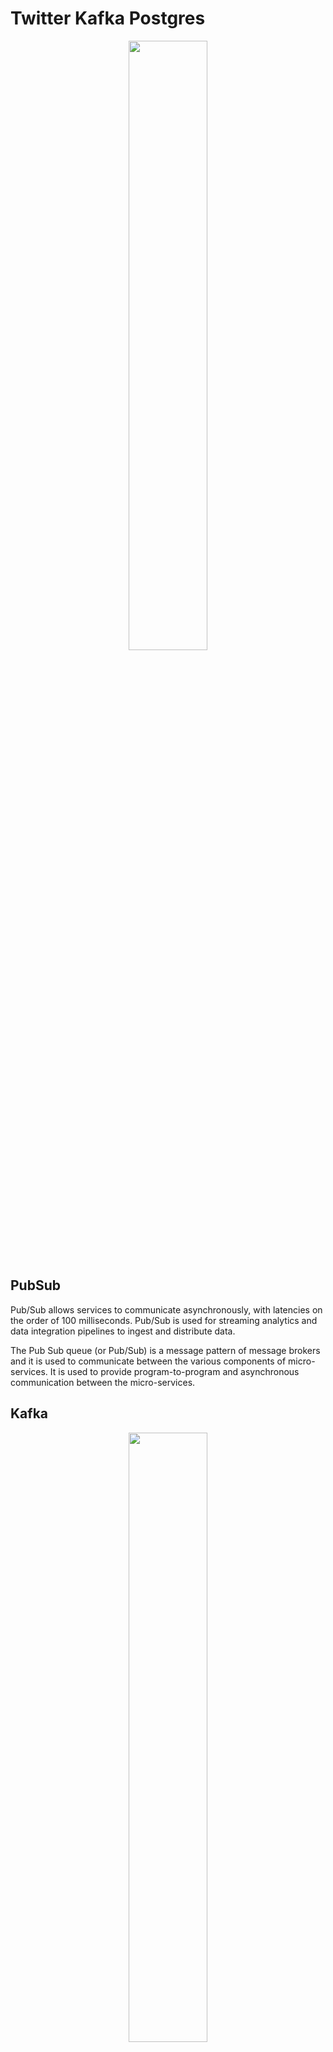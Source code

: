 # Twitter Kafka Postgres

<p align="center">
<img src="https://user-images.githubusercontent.com/30469278/190903697-7e00bb41-8559-471e-a160-0162ef2f4a86.png" width=50% height=50%>
</p>


## PubSub
Pub/Sub allows services to communicate asynchronously, with latencies on the order of 100 milliseconds. Pub/Sub is used for streaming analytics and data integration pipelines to ingest and distribute data.

The Pub Sub queue (or Pub/Sub) is a message pattern of message brokers and it is used to communicate between the various components of micro-services. It is used to provide program-to-program and asynchronous communication between the micro-services.

## Kafka
<p align="center">
<img src="https://user-images.githubusercontent.com/30469278/190903341-7043a70b-b553-46b6-a01e-46d4d08149bd.png" width=50% height=50%>
</p>

Kafka is primarily used to build real-time streaming data pipelines and applications that adapt to the data streams. It combines messaging, storage, and stream processing to allow storage and analysis of both historical and real-time data.

Kafka Streams lets you read data in real time from a topic, process that data (such as by filtering, grouping, or aggregating it) and then write the resulting data into another topic or to other systems of record.

## Data

<p align="center">
<img src="https://user-images.githubusercontent.com/30469278/190903535-caf17e2b-53fb-4ead-8451-511fca49bc0f.png" width=50% height=50%>
</p>

## Endpoint:
GET /2/tweets/sample/stream

###what we get?
Tweet ID, Tweet content

### More information:
https://developer.twitter.com/en/docs/twitter-api/tweets/volume-streams/api-reference/get-tweets-sample-stream

## Database system

### Postgres

PostgreSQL provides a good stream-based data processing product, with a real-time computing capability up to 100,000 records per second on a single common X86 server.

PostgreSQL is the most professional of the relational Open Source databases and was awarded “Database System Of The Year” several times. It is a highly reliable, stable, scalable and secure system, and has been around for more than two decades now.

PostgreSQL is well known as the most advanced opensource database, and it helps you to manage your data no matter how big, small or different the dataset is, so you can use it to manage or analyze your big data, and of course, there are several ways to make this possible, e.g Apache Spark.

## How to run it?

````
git clone git@github.com:bobykhani/kafka_twitter.git
cd kafka_twitter
````

````
docker-compose -f docker_compose.yml
````

## Connecting to database
After running the docker-compose command you also can directly to the docker container database and reach to the data\
localhost:5435\
maindb = postgres\
username = postgresuser\
password = posrgrespw
